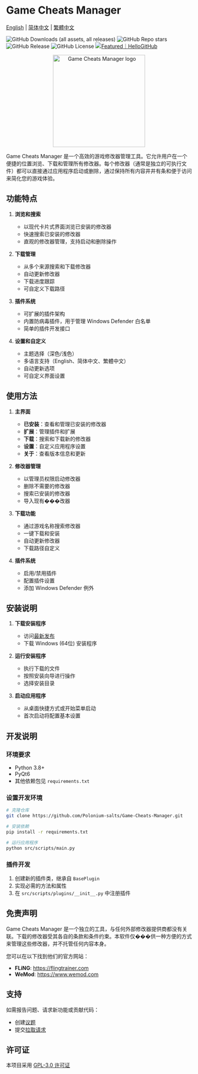 # Game Cheats Manager

[English](README.md) | [简体中文](README_CN.md) | [繁體中文](README_TW.md)

![GitHub Downloads (all assets, all releases)](https://img.shields.io/github/downloads/Polonium-salts/Game-Cheats-Manager/total)
![GitHub Repo stars](https://img.shields.io/github/stars/Polonium-salts/Game-Cheats-Manager)
![GitHub Release](https://img.shields.io/github/v/release/Polonium-salts/Game-Cheats-Manager)
![GitHub License](https://img.shields.io/github/license/Polonium-salts/Game-Cheats-Manager)
[![Featured｜HelloGitHub](https://img.shields.io/badge/Featured-HelloGitHub-green)](https://hellogithub.com)

<div align="center">
    <img src="src/assets/download.png" alt="Game Cheats Manager logo" width="250" />
</div>

Game Cheats Manager 是一个高效的游戏修改器管理工具。它允许用户在一个便捷的位置浏览、下载和管理所有修改器。每个修改器（通常是独立的可执行文件）都可以直接通过应用程序启动或删除，通过保持所有内容井井有条和便于访问来简化您的游戏体验。

## 功能特点

1. **浏览和搜索**
   - 以现代卡片式界面浏览已安装的修改器
   - 快速搜索已安装的修改器
   - 直观的修改器管理，支持启动和删除操作

2. **下载管理**
   - 从多个来源搜索和下载修改器
   - 自动更新修改器
   - 下载进度跟踪
   - 可自定义下载路径

3. **插件系统**
   - 可扩展的插件架构
   - 内置防病毒插件，用于管理 Windows Defender 白名单
   - 简单的插件开发接口

4. **设置和自定义**
   - 主题选择（深色/浅色）
   - 多语言支持（English、简体中文、繁體中文）
   - 自动更新选项
   - 可自定义界面设置

## 使用方法

1. **主界面**
   - **已安装**：查看和管理已安装的修改器
   - **扩展**：管理插件和扩展
   - **下载**：搜索和下载新的修改器
   - **设置**：自定义应用程序设置
   - **关于**：查看版本信息和更新

2. **修改器管理**
   - 以管理员权限启动修改器
   - 删除不需要的修改器
   - 搜索已安装的修改器
   - 导入现有���改器

3. **下载功能**
   - 通过游戏名称搜索修改器
   - 一键下载和安装
   - 自动更新修改器
   - 下载路径自定义

4. **插件系统**
   - 启用/禁用插件
   - 配置插件设置
   - 添加 Windows Defender 例外

## 安装说明

1. **下载安装程序**
   - 访问[最新发布](https://github.com/Polonium-salts/Game-Cheats-Manager/releases/latest)
   - 下载 Windows (64位) 安装程序

2. **运行安装程序**
   - 执行下载的文件
   - 按照安装向导进行操作
   - 选择安装目录

3. **启动应用程序**
   - 从桌面快捷方式或开始菜单启动
   - 首次启动将配置基本设置

## 开发说明

### 环境要求
- Python 3.8+
- PyQt6
- 其他依赖包见 `requirements.txt`

### 设置开发环境
```bash
# 克隆仓库
git clone https://github.com/Polonium-salts/Game-Cheats-Manager.git

# 安装依赖
pip install -r requirements.txt

# 运行应用程序
python src/scripts/main.py
```

### 插件开发
1. 创建新的插件类，继承自 `BasePlugin`
2. 实现必需的方法和属性
3. 在 `src/scripts/plugins/__init__.py` 中注册插件

## 免责声明

Game Cheats Manager 是一个独立的工具，与任何外部修改器提供商都没有关联。下载的修改器受其各自的条款和条件约束。本软件仅���供一种方便的方式来管理这些修改器，并不托管任何内容本身。

您可以在以下找到他们的官方网站：
- **FLiNG**: https://flingtrainer.com
- **WeMod**: https://www.wemod.com

## 支持

如需报告问题、请求新功能或贡献代码：
- 创建[议题](https://github.com/Polonium-salts/Game-Cheats-Manager/issues)
- 提交[拉取请求](https://github.com/Polonium-salts/Game-Cheats-Manager/pulls)

## 许可证

本项目采用 [GPL-3.0 许可证](LICENSE.txt)

